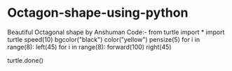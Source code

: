 # Octagon-shape-using-python
Beautiful Octagonal shape by Anshuman
Code:-
from turtle import *
import turtle
speed(10)
bgcolor("black")
color("yellow")
pensize(5)
for i in range(8):
    left(45)
    for i in range(8):
        forward(100)
        right(45)

turtle.done()
